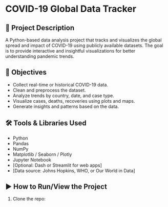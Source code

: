 # COVID-19 Global Data Tracker

## 📌 Project Description
A Python-based data analysis project that tracks and visualizes the global spread and impact of COVID-19 using publicly available datasets. The goal is to provide interactive and insightful visualizations for better understanding pandemic trends.

## 🎯 Objectives
- Collect real-time or historical COVID-19 data.
- Clean and preprocess the dataset.
- Analyze trends by country, date, and case type.
- Visualize cases, deaths, recoveries using plots and maps.
- Generate insights and patterns based on the data.

## 🛠️ Tools & Libraries Used
- Python
- Pandas
- NumPy
- Matplotlib / Seaborn / Plotly
- Jupyter Notebook
- [Optional: Dash or Streamlit for web apps]
- [Data source: Johns Hopkins, WHO, or Our World in Data]

## ▶️ How to Run/View the Project
1. Clone the repo:

